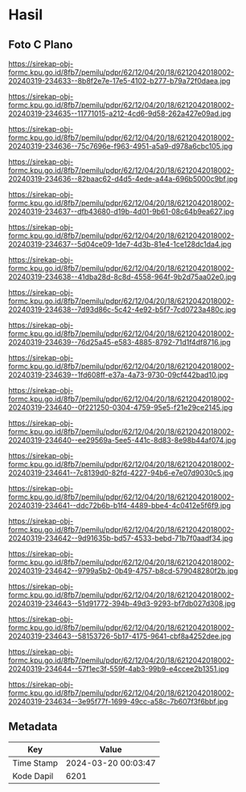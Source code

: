 # Hasil

## Foto C Plano

https://sirekap-obj-formc.kpu.go.id/8fb7/pemilu/pdpr/62/12/04/20/18/6212042018002-20240319-234633--8b8f2e7e-17e5-4102-b277-b79a72f0daea.jpg

https://sirekap-obj-formc.kpu.go.id/8fb7/pemilu/pdpr/62/12/04/20/18/6212042018002-20240319-234635--11771015-a212-4cd6-9d58-262a427e09ad.jpg

https://sirekap-obj-formc.kpu.go.id/8fb7/pemilu/pdpr/62/12/04/20/18/6212042018002-20240319-234636--75c7696e-f963-4951-a5a9-d978a6cbc105.jpg

https://sirekap-obj-formc.kpu.go.id/8fb7/pemilu/pdpr/62/12/04/20/18/6212042018002-20240319-234636--82baac62-d4d5-4ede-a44a-696b5000c9bf.jpg

https://sirekap-obj-formc.kpu.go.id/8fb7/pemilu/pdpr/62/12/04/20/18/6212042018002-20240319-234637--dfb43680-d19b-4d01-9b61-08c64b9ea627.jpg

https://sirekap-obj-formc.kpu.go.id/8fb7/pemilu/pdpr/62/12/04/20/18/6212042018002-20240319-234637--5d04ce09-1de7-4d3b-81e4-1ce128dc1da4.jpg

https://sirekap-obj-formc.kpu.go.id/8fb7/pemilu/pdpr/62/12/04/20/18/6212042018002-20240319-234638--41dba28d-8c8d-4558-964f-9b2d75aa02e0.jpg

https://sirekap-obj-formc.kpu.go.id/8fb7/pemilu/pdpr/62/12/04/20/18/6212042018002-20240319-234638--7d93d86c-5c42-4e92-b5f7-7cd0723a480c.jpg

https://sirekap-obj-formc.kpu.go.id/8fb7/pemilu/pdpr/62/12/04/20/18/6212042018002-20240319-234639--76d25a45-e583-4885-8792-71d1f4df8716.jpg

https://sirekap-obj-formc.kpu.go.id/8fb7/pemilu/pdpr/62/12/04/20/18/6212042018002-20240319-234639--1fd608ff-e37a-4a73-9730-09cf442bad10.jpg

https://sirekap-obj-formc.kpu.go.id/8fb7/pemilu/pdpr/62/12/04/20/18/6212042018002-20240319-234640--0f221250-0304-4759-95e5-f21e29ce2145.jpg

https://sirekap-obj-formc.kpu.go.id/8fb7/pemilu/pdpr/62/12/04/20/18/6212042018002-20240319-234640--ee29569a-5ee5-441c-8d83-8e98b44af074.jpg

https://sirekap-obj-formc.kpu.go.id/8fb7/pemilu/pdpr/62/12/04/20/18/6212042018002-20240319-234641--7c8139d0-82fd-4227-94b6-e7e07d9030c5.jpg

https://sirekap-obj-formc.kpu.go.id/8fb7/pemilu/pdpr/62/12/04/20/18/6212042018002-20240319-234641--ddc72b6b-b1f4-4489-bbe4-4c0412e5f6f9.jpg

https://sirekap-obj-formc.kpu.go.id/8fb7/pemilu/pdpr/62/12/04/20/18/6212042018002-20240319-234642--9d91635b-bd57-4533-bebd-71b7f0aadf34.jpg

https://sirekap-obj-formc.kpu.go.id/8fb7/pemilu/pdpr/62/12/04/20/18/6212042018002-20240319-234642--9799a5b2-0b49-4757-b8cd-579048280f2b.jpg

https://sirekap-obj-formc.kpu.go.id/8fb7/pemilu/pdpr/62/12/04/20/18/6212042018002-20240319-234643--51d91772-394b-49d3-9293-bf7db027d308.jpg

https://sirekap-obj-formc.kpu.go.id/8fb7/pemilu/pdpr/62/12/04/20/18/6212042018002-20240319-234643--58153726-5b17-4175-9641-cbf8a4252dee.jpg

https://sirekap-obj-formc.kpu.go.id/8fb7/pemilu/pdpr/62/12/04/20/18/6212042018002-20240319-234644--57f1ec3f-559f-4ab3-99b9-e4ccee2b1351.jpg

https://sirekap-obj-formc.kpu.go.id/8fb7/pemilu/pdpr/62/12/04/20/18/6212042018002-20240319-234634--3e95f77f-1699-49cc-a58c-7b607f3f6bbf.jpg


## Metadata

| Key        | Value               |
| ---------- | ------------------- |
| Time Stamp | 2024-03-20 00:03:47 |
| Kode Dapil | 6201                |



